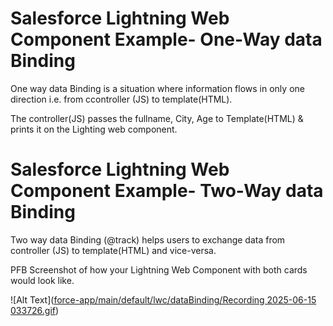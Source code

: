 # Salesforce Lightning Web Component Example- One-Way data Binding
One way data Binding is a situation where information flows in only one direction i.e. from ccontroller (JS) to template(HTML).

The controller(JS) passes the fullname, City, Age to Template(HTML) & prints it on the Lighting web component. 

# Salesforce Lightning Web Component Example- Two-Way data Binding
Two way data Binding (@track) helps users to exchange data from controller (JS) to template(HTML) and vice-versa.

PFB Screenshot of how your Lightning Web Component with both cards would look like.

![Alt Text]([force-app/main/default/lwc/dataBinding/Recording 2025-06-15 033726.gif](https://github.com/ShubhamBhurke/LightningWebComponents/blob/main/force-app/main/default/lwc/dataBinding/Recording%202025-06-15%20033726.gif))
